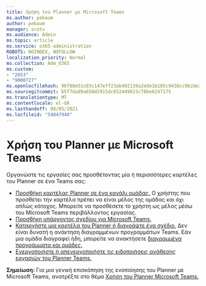 ```yaml
---
title: Χρήση του Planner με Microsoft Teams
ms.author: pebaum
author: pebaum
manager: scotv
ms.audience: Admin
ms.topic: article
ms.service: o365-administration
ROBOTS: NOINDEX, NOFOLLOW
localization_priority: Normal
ms.collection: Adm_O365
ms.custom:
- "2653"
- "9000727"
ms.openlocfilehash: 96f88e51c03c147eff23ab402139a2ede1b185c9438cc9b2de3613d91e4363f2
ms.sourcegitcommit: b5f7da89a650d2915dc652449623c78be6247175
ms.translationtype: MT
ms.contentlocale: el-GR
ms.lasthandoff: 08/05/2021
ms.locfileid: "54047940"
---
```

# <a name="using-planner-with-microsoft-teams"></a>Χρήση του Planner με Microsoft Teams

Οργανώστε τις εργασίες σας προσθέτοντας μία ή περισσότερες καρτέλες του Planner σε ένα Teams σας: 

- [Προσθήκη καρτέλας Planner σε ένα κανάλι ομάδας.](https://support.office.com/article/62798a9f-e8f7-4722-a700-27dd28a06ee0#bkmk_addaplannertabtoateamchannel) Ο χρήστης που προσθέτει την καρτέλα πρέπει να είναι μέλος της ομάδας και όχι απλώς κάτοχος. Μπορείτε να προσθέσετε το χρήστη ως μέλος μέσω του Microsoft Teams περιβάλλοντος εργασίας.
- [Προσθήκη υπάρχοντος σχεδίου για Microsoft Teams.](https://techcommunity.microsoft.com/t5/Planner-Blog/Bringing-a-Plan-into-Microsoft-Teams/ba-p/57463)
- [Καταργήστε μια καρτέλα του Planner ή διαγράψτε ένα σχέδιο.](https://support.office.com/article/62798a9f-e8f7-4722-a700-27dd28a06ee0#bkmk_removeaplannertabordeleteaplan) Δεν είναι δυνατή η ανάκτηση διαγραμμένων προγραμμάτων Teams. Εάν μια ομάδα διαγραφεί ήδη, μπορείτε να ανακτήσετε [διαγραμμένα προγράμματα και ομάδες.](https://blogs.msdn.microsoft.com/brismith/2017/03/29/microsoft-planner-now-you-can-recover-deleted-plans-and-groups)
- [Ενεργοποιήστε ή απενεργοποιήστε τις ειδοποιήσεις ανάθεσης εργασιών του Planner Teams.](https://support.office.com/article/62798a9f-e8f7-4722-a700-27dd28a06ee0#bkmk_getplannerassignmentnotificationsinteams)

**Σημείωση:** Για μια γενική επισκόπηση της ενοποίησης του Planner με Microsoft Teams, ανατρέξτε στο θέμα [Χρήση του Planner Microsoft Teams.](https://support.office.com/article/62798a9f-e8f7-4722-a700-27dd28a06ee0)